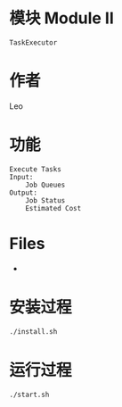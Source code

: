 # 模块  Module II
    TaskExecutor

# 作者
  Leo

# 功能
    Execute Tasks
    Input:
        Job Queues
    Output:
        Job Status
        Estimated Cost

# Files
*


# 安装过程
```Bash
./install.sh
```
# 运行过程
```Bash
./start.sh
```
